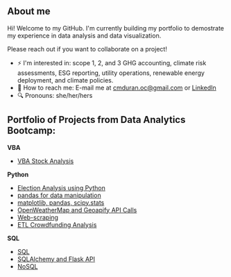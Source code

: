 ## About me

Hi! Welcome to my GitHub. I'm currently building my portfolio to demostrate my experience in data analysis and data visualization. 

Please reach out if you want to collaborate on a project!

- ⚡ I'm interested in: scope 1, 2, and 3 GHG accounting, climate risk assessments, ESG reporting, utility operations, renewable energy deployment, and climate policies.
- 📩 How to reach me: E-mail me at cmduran.oc@gmail.com or [LinkedIn](https://www.linkedin.com/in/claudia-m-duran/)
- 🔍 Pronouns: she/her/hers

## Portfolio of Projects from Data Analytics Bootcamp:
**VBA** 
* [VBA Stock Analysis](https://github.com/marcianaduran/stock-analysis)

**Python**
* [Election Analysis using Python](https://github.com/marcianaduran/python_challenge/blob/main/PyBank/main.py)
* [pandas for data manipulation](https://github.com/marcianaduran/pandas-challenge/blob/main/README.md)
* [matplotlib, pandas, scipy.stats](https://github.com/marcianaduran/clinical_study/blob/main/pymaceuticals_starter.ipynb)
* [OpenWeatherMap and Geoapify API Calls](https://github.com/marcianaduran/python-api-challenge/tree/main)
* [Web-scraping](https://github.com/marcianaduran/beautiful_soup)
* [ETL Crowdfunding Analysis](https://github.com/marcianaduran/crowdfunding_etl)

**SQL**
* [SQL](https://github.com/marcianaduran/sql-challenge)
* [SQLAlchemy and Flask API](https://github.com/marcianaduran/sqlalchemy-challenge)
* [NoSQL](https://github.com/marcianaduran/nosql-challenge/blob/main/NoSQL_setup_starter.ipynb)

<!--
**marcianaduran/marcianaduran** is a ✨ _special_ ✨ repository because its `README.md` (this file) appears on your GitHub profile.

Here are some ideas to get you started:

- 🔭 I’m currently working on ...
- 🌱 I’m currently learning ...
- 👯 I’m looking to collaborate on ...
- 🤔 I’m looking for help with ...
- 💬 Ask me about ...
- 📫 How to reach me: ...
- 😄 Pronouns: ...
- ⚡ Fun fact: ...
<picture>
  <source media="(prefers-color-scheme: dark)" srcset="https://user-images.githubusercontent.com/25423296/163456776-7f95b81a-f1ed-45f7-b7ab-8fa810d529fa.png">
  <source media="(prefers-color-scheme: light)" srcset="https://user-images.githubusercontent.com/25423296/163456779-a8556205-d0a5-45e2-ac17-42d089e3c3f8.png">
  <img alt="Shows an illustrated sun in light mode and a moon with stars in dark mode." src="https://user-images.githubusercontent.com/25423296/163456779-a8556205-d0a5-45e2-ac17-42d089e3c3f8.png">
</picture>
<details>
<summary> things to rank
</summary>

YOUR TABLE

</details>
for emojis
https://www.webfx.com/tools/emoji-cheat-sheet/
-->
